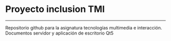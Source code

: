 # Proyecto inclusion TMI
***
Repositorio github para la asignatura tecnologías multimedia e interacción.
Documentos servidor y aplicación de escritorio Qt5
